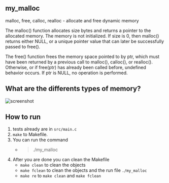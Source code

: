 ## my_malloc
malloc, free, calloc, realloc - allocate and free dynamic memory

The malloc() function allocates size bytes and returns a pointer
to the allocated memory.  The memory is not initialized.  If size
is 0, then malloc() returns either NULL, or a unique pointer
value that can later be successfully passed to free().

The free() function frees the memory space pointed to by ptr,
which must have been returned by a previous call to malloc(),
calloc(), or realloc().  Otherwise, or if free(ptr) has already
been called before, undefined behavior occurs.  If ptr is NULL,
no operation is performed.

## What are the differents types of memory?

![screenshot](https://storage.googleapis.com/qwasar-public/s02_SE/memory_stack.png)

## How to run

1. tests already are in `src/main.c`
2. `make` to Makefile.
3. You can run the command
    * > ./my_malloc
4. After you are done you can clean the Makefile
    * `make clean` to clean the objects
    * `make fclean` to clean the objects and the run file `./my_malloc`
    * `make re` to `make clean` and `make fclean`
